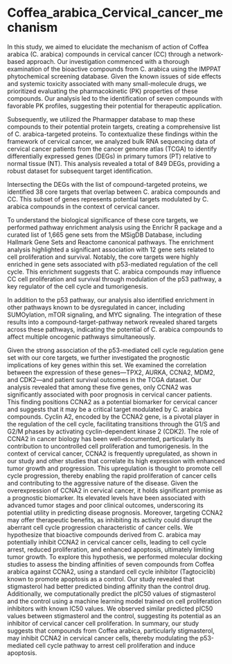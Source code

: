 # Coffea_arabica_Cervical_cancer_mechanism
In this study, we aimed to elucidate the mechanism of action of Coffea arabica (C. arabica) compounds in cervical cancer (CC) through a network-based approach. Our investigation commenced with a thorough examination of the bioactive compounds from C. arabica using the IMPPAT phytochemical screening database. Given the known issues of side effects and systemic toxicity associated with many small-molecule drugs, we prioritized evaluating the pharmacokinetic (PK) properties of these compounds. Our analysis led to the identification of seven compounds with favorable PK profiles, suggesting their potential for therapeutic application.

Subsequently, we utilized the Pharmapper database to map these compounds to their potential protein targets, creating a comprehensive list of C. arabica-targeted proteins. To contextualize these findings within the framework of cervical cancer, we analyzed bulk RNA sequencing data of cervical cancer patients from the cancer genome atlas (TCGA) to identify differentially expressed genes (DEGs) in primary tumors (PT) relative to normal tissue (NT). This analysis revealed a total of 849 DEGs, providing a robust dataset for subsequent target identification.

Intersecting the DEGs with the list of compound-targeted proteins, we identified 38 core targets that overlap between C. arabica compounds and CC. This subset of genes represents potential targets modulated by C. arabica compounds in the context of cervical cancer.

To understand the biological significance of these core targets, we performed pathway enrichment analysis using the Enrichr R package and a curated list of 1,665 gene sets from the MSigDB Database, including Hallmark Gene Sets and Reactome canonical pathways. The enrichment analysis highlighted a significant association with 12 gene sets related to cell proliferation and survival. Notably, the core targets were highly enriched in gene sets associated with p53-mediated regulation of the cell cycle. This enrichment suggests that C. arabica compounds may influence CC cell proliferation and survival through modulation of the p53 pathway, a key regulator of the cell cycle and tumorigenesis.

In addition to the p53 pathway, our analysis also identified enrichment in other pathways known to be dysregulated in cancer, including SUMOylation, mTOR signaling, and MYC signaling. The integration of these results into a compound-target-pathway network revealed shared targets across these pathways, indicating the potential of C. arabica compounds to affect multiple oncogenic pathways simultaneously.

Given the strong association of the p53-mediated cell cycle regulation gene set with our core targets, we further investigated the prognostic implications of key genes within this set. We examined the correlation between the expression of these genes—TPX2, AURKA, CCNA2, MDM2, and CDK2—and patient survival outcomes in the TCGA dataset. Our analysis revealed that among these five genes, only CCNA2 was significantly associated with poor prognosis in cervical cancer patients. This finding positions CCNA2 as a potential biomarker for cervical cancer and suggests that it may be a critical target modulated by C. arabica compounds.
Cyclin A2, encoded by the CCNA2 gene, is a pivotal player in the regulation of the cell cycle, facilitating transitions through the G1/S and G2/M phases by activating cyclin-dependent kinase 2 (CDK2). The role of CCNA2 in cancer biology has been well-documented, particularly its contribution to uncontrolled cell proliferation and tumorigenesis. In the context of cervical cancer, CCNA2 is frequently upregulated, as shown in our study and other studies that correlate its high expression with enhanced tumor growth and progression. This upregulation is thought to promote cell cycle progression, thereby enabling the rapid proliferation of cancer cells and contributing to the aggressive nature of the disease.
Given the overexpression of CCNA2 in cervical cancer, it holds significant promise as a prognostic biomarker. Its elevated levels have been associated with advanced tumor stages and poor clinical outcomes, underscoring its potential utility in predicting disease prognosis. Moreover, targeting CCNA2 may offer therapeutic benefits, as inhibiting its activity could disrupt the aberrant cell cycle progression characteristic of cancer cells.
We hypothesize that bioactive compounds derived from C. arabica may potentially inhibit CCNA2 in cervical cancer cells, leading to cell cycle arrest, reduced proliferation, and enhanced apoptosis, ultimately limiting tumor growth. To explore this hypothesis, we performed molecular docking studies to assess the binding affinities of seven compounds from Coffea arabica against CCNA2, using a standard cell cycle inhibitor (Tagtociclib) known to promote apoptosis as a control. Our study revealed that stigmasterol had better predicted binding affinity than the control drug. Additionally, we computationally predict the pIC50 values of stigmasterol and the control using a machine learning model trained on cell proliferation inhibitors with known IC50 values. We observed similar predicted pIC50 values between stigmasterol and the control, suggesting its potential as an inhibitor of cervical cancer cell proliferation. 
In summary, our study suggests that compounds from Coffea arabica, particularly stigmasterol, may inhibit CCNA2 in cervical cancer cells, thereby modulating the p53-mediated cell cycle pathway to arrest cell proliferation and induce apoptosis.



